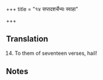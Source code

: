 +++
title = "१४ सप्तदशर्चेभ्यः स्वाहा"

+++
## Translation
14. To them of seventeen verses, hail!

## Notes

